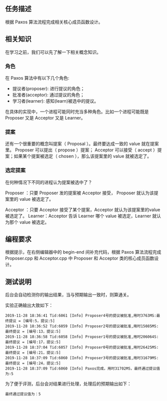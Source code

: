 ## 任务描述
根据 Paxos 算法流程完成相关核心成员函数设计。

## 相关知识
在学习之前，我们可以先了解一下相关概念知识。

### 角色
在 Paxos 算法中有以下几个角色:
* 提议者(proposer): 进行提议的角色；
* 批准者(acceptor): 通过提议的角色；
* 学习者(learner): 感知(learn)被选中的提议。

在具体的实现中，一个进程可能同时充当多种角色。比如一个进程可能既是 Proposer 又是 Acceptor 又是 Learner。

### 提案
还有一个很重要的概念叫提案（ Proposal ）。最终要达成一致的 value 就在提案里。
Proposer 可以提出（ propose ）提案； Acceptor 可以接受（ accept ）提案；如果某个提案被选定（ chosen ），那么该提案里的 value 就被选定了。

### 选定提案
在何种情况下不同的进程认为提案被选中了？

Proposer ：只要 Proposer 发的提案被 Acceptor 接受， Proposer 就认为该提案里的 value 被选定了。

Acceptor ：只要 Acceptor 接受了某个提案，Acceptor 就认为该提案里的value 被选定了。
Learner：Acceptor 告诉 Learner 哪个 value 被选定，Learner 就认为那个 value 被选定。

## 编程要求
根据提示，在右侧编辑器中的 begin-end 间补充代码，根据 Paxos 算法流程完成 Proposer.cpp 和 Acceptor.cpp 中 Proposer 和 Acceptor 类的核心成员函数设计。

## 测试说明
后台会自动检测你的输出结果，当与预期输出一致时，则算通关。

实验正确输出大致如下：
```
2019-11-28 18:36:41 Tid:6061 [Info] Proposer4号的提议被批准,用时3763MS:最终提议 = [编号:5，提议:5]
2019-11-28 18:36:52 Tid:6059 [Info] Proposer2号的提议被批准,用时15085MS:最终提议 = [编号:13，提议:5]
2019-11-28 18:36:58 Tid:6058 [Info] Proposer1号的提议被批准,用时206064S:最终提议 = [编号:17，提议:5]
2019-11-28 18:37:04 Tid:6057 [Info] Proposer0号的提议被批准,用时26425MS:最终提议 = [编号:21，提议:5]
2019-11-28 18:37:09 Tid:6060 [Info] Proposer3号的提议被批准,用时31679MS:最终提议 = [编号:24，提议:5]
2019-11-28 18:37:09 Tid:6060 [Info] Paxos完成，用时31702MS，最终通过提议值为∶5
```

为了便于评测，后台会对结果进行处理，处理后的预期输出如下：
```
最终通过提议值为：5
```